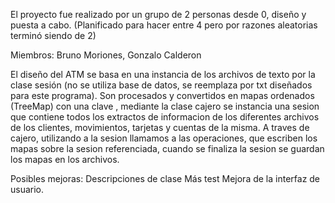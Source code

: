 El proyecto fue realizado por un grupo de 2 personas desde 0, diseño y puesta a cabo.
(Planificado para hacer entre 4 pero por razones aleatorias terminó siendo de 2)

Miembros: Bruno Moriones, Gonzalo Calderon

El diseño del ATM se basa en una instancia de los archivos de texto por la clase sesión (no se utiliza base de datos, se reemplaza por txt diseñados para este programa). Son procesados y convertidos en mapas ordenados (TreeMap) con una clave , mediante la clase cajero se instancia una sesion que contiene todos los extractos de informacion de los diferentes archivos de los clientes, movimientos, tarjetas y cuentas de la misma. A traves de cajero, utilizando a la sesion llamamos a las operaciones, que escriben los mapas sobre la sesion referenciada, cuando se finaliza la sesion se guardan los mapas en los archivos.

Posibles mejoras:
Descripciones de clase
Más test
Mejora de la interfaz de usuario.

